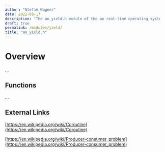 ```yaml
---
author: "Stefan Wagner"
date: 2022-08-17
description: "The ao_yield.h module of the ao real-time operating system."
draft: true
permalink: /modules/yield/
title: "ao_yield.h"
---
```


# Overview

...

## Functions

...

## External Links

[https://en.wikipedia.org/wiki/Coroutine](https://en.wikipedia.org/wiki/Coroutine)

[https://en.wikipedia.org/wiki/Producer-consumer_problem](https://en.wikipedia.org/wiki/Producer-consumer_problem)
